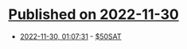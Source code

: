 # [Published on 2022-11-30](index.md)

* [2022-11-30, 01:07:31](https://news.ycombinator.com/item?id=33795607) - [$50SAT](http://www.50dollarsat.info/)
